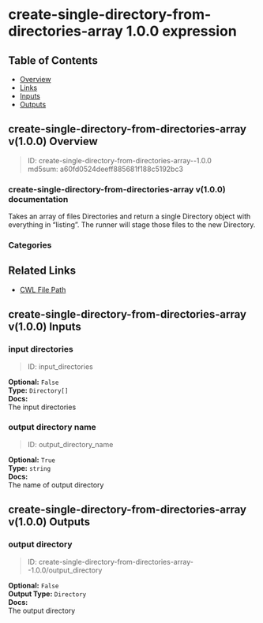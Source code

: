 
create-single-directory-from-directories-array 1.0.0 expression
===============================================================

## Table of Contents
  
- [Overview](#create-single-directory-from-directories-array-v100-overview)  
- [Links](#related-links)  
- [Inputs](#create-single-directory-from-directories-array-v100-inputs)  
- [Outputs](#create-single-directory-from-directories-array-v100-outputs)  


## create-single-directory-from-directories-array v(1.0.0) Overview



  
> ID: create-single-directory-from-directories-array--1.0.0  
> md5sum: a60fd0524deeff885681f188c5192bc3

### create-single-directory-from-directories-array v(1.0.0) documentation
  
Takes an array of files Directories and return a single Directory object with everything in “listing”. 
The runner will stage those files to the new Directory. 

### Categories
  


## Related Links
  
- [CWL File Path](../../../../../../expressions/create-single-directory-from-directories-array/1.0.0/create-single-directory-from-directories-array__1.0.0.cwl)  

  


## create-single-directory-from-directories-array v(1.0.0) Inputs

### input directories



  
> ID: input_directories
  
**Optional:** `False`  
**Type:** `Directory[]`  
**Docs:**  
The input directories


### output directory name



  
> ID: output_directory_name
  
**Optional:** `True`  
**Type:** `string`  
**Docs:**  
The name of output directory

  


## create-single-directory-from-directories-array v(1.0.0) Outputs

### output directory



  
> ID: create-single-directory-from-directories-array--1.0.0/output_directory  

  
**Optional:** `False`  
**Output Type:** `Directory`  
**Docs:**  
The output directory
  

  

